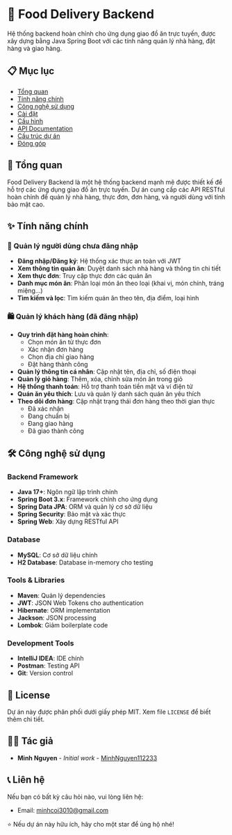 # 🍕 Food Delivery Backend

Hệ thống backend hoàn chỉnh cho ứng dụng giao đồ ăn trực tuyến, được xây dựng bằng Java Spring Boot với các tính năng quản lý nhà hàng, đặt hàng và giao hàng.

## 📋 Mục lục

- [Tổng quan](#tổng-quan)
- [Tính năng chính](#tính-năng-chính)
- [Công nghệ sử dụng](#công-nghệ-sử-dụng)
- [Cài đặt](#cài-đặt)
- [Cấu hình](#cấu-hình)
- [API Documentation](#api-documentation)
- [Cấu trúc dự án](#cấu-trúc-dự-án)
- [Đóng góp](#đóng-góp)

## 🎯 Tổng quan

Food Delivery Backend là một hệ thống backend mạnh mẽ được thiết kế để hỗ trợ các ứng dụng giao đồ ăn trực tuyến. Dự án cung cấp các API RESTful hoàn chỉnh để quản lý nhà hàng, thực đơn, đơn hàng, và người dùng với tính bảo mật cao.

## ✨ Tính năng chính

### 👤 Quản lý người dùng chưa đăng nhập
- **Đăng nhập/Đăng ký**: Hệ thống xác thực an toàn với JWT
- **Xem thông tin quán ăn**: Duyệt danh sách nhà hàng và thông tin chi tiết
- **Xem thực đơn**: Truy cập thực đơn các quán ăn
- **Danh mục món ăn**: Phân loại món ăn theo loại (khai vị, món chính, tráng miệng...)
- **Tìm kiếm và lọc**: Tìm kiếm quán ăn theo tên, địa điểm, loại hình

### 🛍️ Quản lý khách hàng (đã đăng nhập)
- **Quy trình đặt hàng hoàn chỉnh**:
  - Chọn món ăn từ thực đơn
  - Xác nhận đơn hàng
  - Chọn địa chỉ giao hàng
  - Đặt hàng thành công
- **Quản lý thông tin cá nhân**: Cập nhật tên, địa chỉ, số điện thoại
- **Quản lý giỏ hàng**: Thêm, xóa, chỉnh sửa món ăn trong giỏ
- **Hệ thống thanh toán**: Hỗ trợ thanh toán tiền mặt và ví điện tử
- **Quán ăn yêu thích**: Lưu và quản lý danh sách quán ăn yêu thích
- **Theo dõi đơn hàng**: Cập nhật trạng thái đơn hàng theo thời gian thực
  - Đã xác nhận
  - Đang chuẩn bị
  - Đang giao hàng
  - Đã giao thành công

## 🛠️ Công nghệ sử dụng

### Backend Framework
- **Java 17+**: Ngôn ngữ lập trình chính
- **Spring Boot 3.x**: Framework chính cho ứng dụng
- **Spring Data JPA**: ORM và quản lý cơ sở dữ liệu
- **Spring Security**: Bảo mật và xác thực
- **Spring Web**: Xây dựng RESTful API

### Database
- **MySQL**: Cơ sở dữ liệu chính
- **H2 Database**: Database in-memory cho testing

### Tools & Libraries
- **Maven**: Quản lý dependencies
- **JWT**: JSON Web Tokens cho authentication
- **Hibernate**: ORM implementation
- **Jackson**: JSON processing
- **Lombok**: Giảm boilerplate code

### Development Tools
- **IntelliJ IDEA**: IDE chính
- **Postman**: Testing API
- **Git**: Version control



## 📝 License

Dự án này được phân phối dưới giấy phép MIT. Xem file `LICENSE` để biết thêm chi tiết.

## 👨‍💻 Tác giả

- **Minh Nguyen** - *Initial work* - [MinhNguyen112233](https://github.com/MinhNguyen112233)

## 📞 Liên hệ

Nếu bạn có bất kỳ câu hỏi nào, vui lòng liên hệ:
- Email: minhcoi3010@gmail.com

⭐ Nếu dự án này hữu ích, hãy cho một star để ủng hộ nhé!
